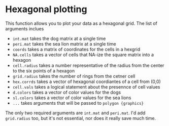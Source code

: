 # Hexagonal plotting
This function allows you to plot your data as a hexagonal grid.  The list of arguments inclues

- `int.mat`   takes the dog matrix at a single time
- `peri.mat`   takes the sea lion matrix at a single time
- `coords`   takes a matrix of coordinates for the cells in a hexgrid
- `NA.cells`   takes a vector of cells that NA-ize the square matrix into a hexagon
- `cell.radius`   takes a number representative of the radius from the center to the six points of a hexagon
- `grid.radius`  takes the number of rings from the cetner cell
- `hex.corrds`   takes a vector of hexagonal coordiantes of a cell from (0,0)
- `cell.vals`   takes a logical statement about the presennce of cell values
- `d.colors`   takes a vector of color values for the dogs
- `sl.colors`   takes a vector of color values for the sea lions
- `...` takes arguments that will be passed to `polygon {graphics}`

The only two required arguments are `int.mat` and `peri.mat`.  I'd add `grid.radius` too, but it's not essential, nor does it really save much time.
